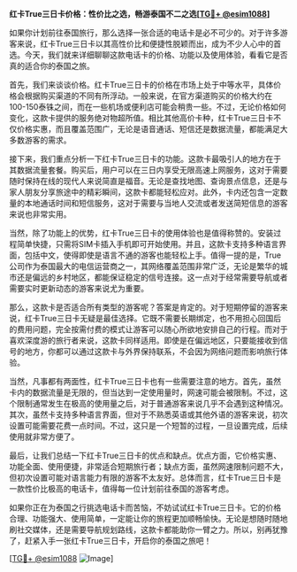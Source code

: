 **红卡True三日卡价格：性价比之选，畅游泰国不二之选[[TG💪+ @esim1088](https://t.me/s/esim1088)]**

如果你计划前往泰国旅行，那么选择一张合适的电话卡是必不可少的。对于许多游客来说，红卡True三日卡以其高性价比和便捷性脱颖而出，成为不少人心中的首选。今天，我们就来详细聊聊这款电话卡的价格、功能以及使用体验，看看它是否真的适合你的泰国之旅。

首先，我们来谈谈价格。红卡True三日卡的价格在市场上处于中等水平，具体价格会根据购买渠道的不同有所浮动。一般来说，在官方渠道购买的价格大约在100-150泰铢之间，而在一些机场或便利店可能会稍贵一些。不过，无论价格如何变化，这款卡提供的服务绝对物超所值。相比其他高价卡种，红卡True三日卡不仅价格实惠，而且覆盖范围广，无论是语音通话、短信还是数据流量，都能满足大多数游客的需求。

接下来，我们重点分析一下红卡True三日卡的功能。这款卡最吸引人的地方在于其数据流量套餐。购买后，用户可以在三日内享受无限高速上网服务，这对于需要随时保持在线的现代人来说简直是福音。无论是查找地图、查询景点信息，还是与家人朋友分享旅途中的精彩瞬间，这款卡都能轻松应对。此外，卡内还包含一定数量的本地通话时间和短信服务，这对于需要与当地人交流或者发送简短信息的游客来说也非常实用。

当然，除了功能上的优势，红卡True三日卡的使用体验也是值得称赞的。安装过程简单快捷，只需将SIM卡插入手机即可开始使用。并且，这款卡支持多种语言界面，包括中文，使得即使是语言不通的游客也能轻松上手。值得一提的是，True公司作为泰国最大的电信运营商之一，其网络覆盖范围非常广泛，无论是繁华的城市还是偏远的乡村地区，都能保证稳定的信号连接。这一点对于经常需要导航或者需要实时更新动态的游客来说尤为重要。

那么，这款卡是否适合所有类型的游客呢？答案是肯定的。对于短期停留的游客来说，红卡True三日卡无疑是最佳选择。它既不需要长期绑定，也不用担心回国后的费用问题，完全按需付费的模式让游客可以随心所欲地安排自己的行程。而对于喜欢深度游的旅行者来说，这款卡同样适用。即使是在偏远地区，只要能接收到信号的地方，你都可以通过这款卡与外界保持联系，不会因为网络问题而影响旅行体验。

当然，凡事都有两面性，红卡True三日卡也有一些需要注意的地方。首先，虽然卡内的数据流量是无限的，但当达到一定使用量时，网速可能会被限制。不过，这个限制通常发生在极高的使用量之后，对于普通游客来说几乎不会遇到这种情况。其次，虽然卡支持多种语言界面，但对于不熟悉英语或其他外语的游客来说，初次设置可能需要花费一点时间。不过，这只是一个短暂的过程，一旦设置完成，后续使用就非常方便了。

最后，让我们总结一下红卡True三日卡的优点和缺点。优点方面，它价格实惠、功能全面、使用便捷，非常适合短期旅行者；缺点方面，虽然网速限制问题不大，但初次设置可能对语言能力有限的游客不太友好。总体而言，红卡True三日卡是一款性价比极高的电话卡，值得每一位计划前往泰国的游客考虑。

如果你正在为泰国之行挑选电话卡而苦恼，不妨试试红卡True三日卡。它的价格合理、功能强大、使用简单，一定能让你的旅程更加顺畅愉快。无论是想随时随地刷社交媒体，还是需要导航规划路线，这款卡都能助你一臂之力。所以，别再犹豫了，赶紧入手一张红卡True三日卡，开启你的泰国之旅吧！

[[TG💪+ @esim1088](https://t.me/s/esim1088) ![Image](https://i.postimg.cc/4NQfJmqS/Snipaste-2025-05-13-00-14-12.png)]